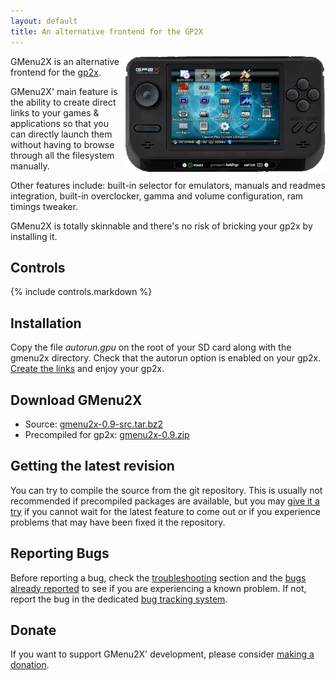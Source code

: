 ```yaml
---
layout: default
title: An alternative frontend for the GP2X
---
```


<img src="/images/gmenu2x-gp2x.png" alt="GMenu2X on GP2X" style="float:right; margin: 0 0 5px 5px" />

GMenu2X is an alternative frontend for the [gp2x](http://www.gp2x.com).

GMenu2X' main feature is the ability to create direct links to your games & applications so that you can directly launch them without having to browse through all the filesystem manually.

Other features include: built-in selector for emulators, manuals and readmes integration, built-in overclocker, gamma and volume configuration, ram timings tweaker.

GMenu2X is totally skinnable and there's no risk of bricking your gp2x by installing it.

## Controls
{% include controls.markdown %}

## Installation
Copy the file *autorun.gpu* on the root of your SD card along with the gmenu2x directory.
Check that the autorun option is enabled on your gp2x.
[Create the links](documentation.html#Links) and enjoy your gp2x.

## Download GMenu2X
* Source: [gmenu2x-0.9-src.tar.bz2](http://prdownloads.sourceforge.net/gmenu2x/gmenu2x-0.9-src.tar.bz2?download)
* Precompiled for gp2x: [gmenu2x-0.9.zip](http://prdownloads.sourceforge.net/gmenu2x/gmenu2x-0.9.zip?download)

## Getting the latest revision
You can try to compile the source from the git repository. This is usually not recommended if precompiled packages are available, but you may [give it a try](compiling.html) if you cannot wait for the latest feature to come out or if you experience problems that may have been fixed it the repository.

## Reporting Bugs
Before reporting a bug, check the [troubleshooting](troubleshooting.html) section and the [bugs already reported](http://github.com/mtorromeo/gmenu2x/issues) to see if you are experiencing a known problem. If not, report the bug in the  dedicated [bug tracking system](http://github.com/mtorromeo/gmenu2x/issues).

## Donate
If you want to support GMenu2X' development, please consider [making a donation](https://www.paypal.com/cgi-bin/webscr?cmd=_xclick&business=massimiliano.torromeo@gmail.com&item_name=GMenu2X%20Donation&lc=GB&currency_code=EUR).
